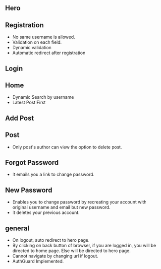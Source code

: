 ## Hero

## Registration
* No same username is allowed.
* Validation on each field.
* Dynamic validation
* Automatic redirect after registration
## Login

## Home
* Dynamic Search by username
* Latest Post First

## Add Post

## Post

* Only post's author can view the option to delete post.

## Forgot Password
* It emails you a link to change password.

## New Password
* Enables you to change password by recreating your account with original username and email but new password.
* It deletes your previous account.

## general

* On logout, auto redirect to hero page.
* By clicking on back button of browser, if you are logged in, you will be directed to home page. Else will be directed to hero page.
* Cannot navigate by changing url if logout.
* AuthGuard Implemented.

